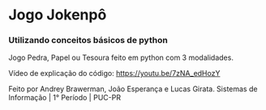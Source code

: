 
# Jogo Jokenpô
### Utilizando conceitos básicos de python

Jogo Pedra, Papel ou Tesoura feito em python com 3 modalidades.

Vídeo de explicação do código: https://youtu.be/7zNA_edHozY

Feito por Andrey Brawerman, João Esperança e Lucas Girata.
Sistemas de Informação | 1° Período | PUC-PR

